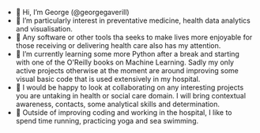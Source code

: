 - 👋 Hi, I’m George (@georgegaverill)
- 👀 I’m  particularly interest in preventative medicine, health data analytics and visualisation. 
- 👀 Any software or other tools tha seeks to make lives more enjoyable for those receiving or delivering health care also has my attention.
- 🌱 I’m currently learning some more Python after a break and starting with one of the O'Reilly books on Machine Learning. Sadly my only active projects otherwise at the moment are around improving some visual basic code that is used extensively in my hospital.
- 💞️ I would be happy to look at collaborating on any interesting projects you are untaking in health or social care domain. I will bring contextual awareness, contacts, some analytical skills and determination. 
- 🏃 Outside of improving coding and working in the hospital, I like to spend  time running, practicing yoga and sea swimming.
<!---
georgegaverill/georgegaverill is a ✨ special ✨ repository because its `README.md` (this file) appears on your GitHub profile.
You can click the Preview link to take a look at your changes.
--->
